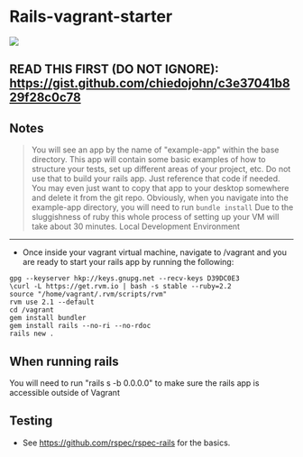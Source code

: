 Rails-vagrant-starter
=========
<img src="https://travis-ci.org/chiedojohn/rails-vagrant-starter.svg?branch=master" />

READ THIS FIRST (DO NOT IGNORE): https://gist.github.com/chiedojohn/c3e37041b829f28c0c78
----------

Notes
----------
> You will see an app by the name of "example-app" within the base directory. This app will contain some basic examples of how to structure your tests, set up different areas of your project, etc. Do not use that to build your rails app. Just reference that code if needed. You may even just want to copy that app to your desktop somewhere and delete it from the git repo. Obviously, when you navigate into the example-app directory, you will need to run ```bundle install```
> Due to the sluggishness of ruby this whole process of setting up your VM will take about 30 minutes.
Local Development Environment
----------
- Once inside your vagrant virtual machine, navigate to /vagrant and you are ready to start your rails app by running the following:

```
gpg --keyserver hkp://keys.gnupg.net --recv-keys D39DC0E3
\curl -L https://get.rvm.io | bash -s stable --ruby=2.2
source "/home/vagrant/.rvm/scripts/rvm"
rvm use 2.1 --default
cd /vagrant
gem install bundler
gem install rails --no-ri --no-rdoc
rails new .
```

When running rails
-----------
You will need to run "rails s -b 0.0.0.0" to make sure the rails app is accessible outside of Vagrant

Testing
-----------
- See https://github.com/rspec/rspec-rails for the basics.
